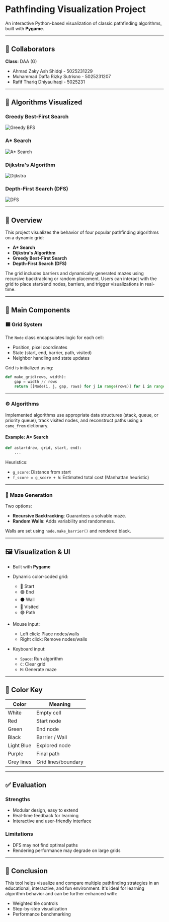 # Pathfinding Visualization Project

An interactive Python-based visualization of classic pathfinding algorithms, built with **Pygame**.

---

## 👥 Collaborators

**Class:** DAA (G)

- Ahmad Zaky Ash Shidqi - 5025231229  
- Muhammad Daffa Rizky Sutrisno - 5025231207  
- Rafif Thariq Dhiyaulhaqi - 5025231  

---

## 🧠 Algorithms Visualized

### Greedy Best-First Search
![Greedy BFS](https://github.com/user-attachments/assets/3f3a7462-8b4f-4d6a-a929-84e589bf8136)

### A* Search
![A* Search](https://github.com/user-attachments/assets/9dcf1bc4-3e63-4971-88ec-dcc399a79d45)

### Dijkstra's Algorithm
![Dijkstra](https://github.com/user-attachments/assets/eea5bf28-4775-411d-a984-2a21bc7b3565)

### Depth-First Search (DFS)
![DFS](https://github.com/user-attachments/assets/5453be61-f41a-4bc9-b984-41fa77bfe378)

---

## 📌 Overview

This project visualizes the behavior of four popular pathfinding algorithms on a dynamic grid:

- **A\* Search**
- **Dijkstra's Algorithm**
- **Greedy Best-First Search**
- **Depth-First Search (DFS)**

The grid includes barriers and dynamically generated mazes using recursive backtracking or random placement. Users can interact with the grid to place start/end nodes, barriers, and trigger visualizations in real-time.

---

## 🧱 Main Components

### 🟦 Grid System

The `Node` class encapsulates logic for each cell:
- Position, pixel coordinates
- State (start, end, barrier, path, visited)
- Neighbor handling and state updates

Grid is initialized using:
```python
def make_grid(rows, width):
    gap = width // rows
    return [[Node(i, j, gap, rows) for j in range(rows)] for i in range(rows)]
````

---

### ⚙️ Algorithms

Implemented algorithms use appropriate data structures (stack, queue, or priority queue), track visited nodes, and reconstruct paths using a `came_from` dictionary.

#### Example: A\* Search

```python
def astar(draw, grid, start, end):
    ...
```

Heuristics:

* `g_score`: Distance from start
* `f_score = g_score + h`: Estimated total cost (Manhattan heuristic)

---

### 🧩 Maze Generation

Two options:

* **Recursive Backtracking**: Guarantees a solvable maze.
* **Random Walls**: Adds variability and randomness.

Walls are set using `node.make_barrier()` and rendered black.

---

## 🖼️ Visualization & UI

* Built with **Pygame**
* Dynamic color-coded grid:

  * 🔴 Start
  * 🟢 End
  * ⚫ Wall
  * 🔵 Visited
  * 🟣 Path
* Mouse input:

  * Left click: Place nodes/walls
  * Right click: Remove nodes/walls
* Keyboard input:

  * `Space`: Run algorithm
  * `C`: Clear grid
  * `M`: Generate maze

---

## 🎨 Color Key

| Color      | Meaning             |
| ---------- | ------------------- |
| White      | Empty cell          |
| Red        | Start node          |
| Green      | End node            |
| Black      | Barrier / Wall      |
| Light Blue | Explored node       |
| Purple     | Final path          |
| Grey lines | Grid lines/boundary |

---

## ✅ Evaluation

### Strengths

* Modular design, easy to extend
* Real-time feedback for learning
* Interactive and user-friendly interface

### Limitations

* DFS may not find optimal paths
* Rendering performance may degrade on large grids

---

## 📌 Conclusion

This tool helps visualize and compare multiple pathfinding strategies in an educational, interactive, and fun environment. It's ideal for learning algorithm behavior and can be further enhanced with:

* Weighted tile controls
* Step-by-step visualization
* Performance benchmarking
